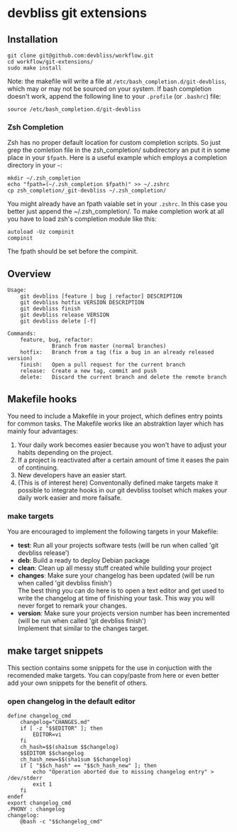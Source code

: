 # devbliss git extensions

## Installation

    git clone git@github.com:devbliss/workflow.git
    cd workflow/git-extensions/
    sudo make install

Note: the makefile will write a file at `/etc/bash_completion.d/git-devbliss`,
which may or may not be sourced on your system. If bash completion doesn't work,
append the following line to your `.profile` (or `.bashrc`) file:

    source /etc/bash_completion.d/git-devbliss

### Zsh Completion

Zsh has no proper default location for custom completion scripts. So just grep the
comletion file in the zsh_completion/ subdirectory an put it in some place in your
`$fpath`. Here is a useful example which employs a completion directory in your `~`:

    mkdir ~/.zsh_completion
    echo "fpath=(~/.zsh_completion $fpath)" >> ~/.zshrc
    cp zsh_completion/_git-devbliss ~/.zsh_completion/

You might already have an fpath vaiable set in your `.zshrc`. In this case you better
just append the ~/.zsh_completion/.
To make completion work at all you have to load zsh's completion module like this:

    autoload -Uz compinit
    compinit

The fpath should be set before the compinit.

## Overview

    Usage:
        git devbliss [feature | bug | refactor] DESCRIPTION
        git devbliss hotfix VERSION DESCRIPTION
        git devbliss finish
        git devbliss release VERSION
        git devbliss delete [-f]

    Commands:
        feature, bug, refactor:
                  Branch from master (normal branches)
        hotfix:   Branch from a tag (fix a bug in an already released version)
        finish:   Open a pull request for the current branch
        release:  Create a new tag, commit and push
        delete:   Discard the current branch and delete the remote branch

## Makefile hooks

You need to include a Makefile in your project, which defines entry points
for common tasks. The Makefile works like an abstraktion layer which has mainly four
advantages:

 1. Your daily work becomes easier because you won't have to adjust your habits
depending on the project.
 2. If a project is reactivated after a certain amount of time
it eases the pain of continuing.
 3. New developers have an easier start.
 4. (This is of interest here) Conventonally defined make targets make it possible to
integrate hooks in our git devbliss toolset which makes your daily work easier and more failsafe.

### make targets

You are encouraged to implement the following targets in your Makefile:

- **test**: Run all your projects software tests (will be run when called 'git devbliss release')
- **deb**: Build a ready to deploy Debian package
- **clean**: Clean up all messy stuff created while building your project
- **changes**: Make sure your changelog has been updated (will be run when called 'git devbliss finish')  
The best thing you can do here is to open a text editor and get used to write the changelog at time
of finishing your task. This way you will never forget to remark your changes.
- **version**: Make sure your projects version number has been incremented (will be run when called 'git devbliss finish')  
Implement that similar to the changes target.

## make target snippets

This section contains some snippets for the use in conjuction with the recomended make targets. You can copy/paste from here or even better add your own snippets for the benefit of others.

### open changelog in the default editor

    define changelog_cmd
        changelog="CHANGES.md"
        if [ -z "$$EDITOR" ]; then
            EDITOR=vi
        fi
        ch_hash=$$(sha1sum $$changelog)
        $$EDITOR $$changelog
        ch_hash_new=$$(sha1sum $$changelog)
        if [ "$$ch_hash" == "$$ch_hash_new" ]; then
            echo "Operation aborted due to missing changelog entry" > /dev/stderr
            exit 1
        fi
    endef
    export changelog_cmd
    .PHONY : changelog
    changelog:
        @bash -c "$$changelog_cmd"

